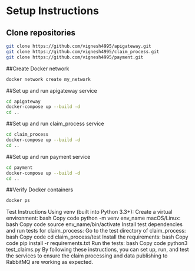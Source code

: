# Setup Instructions

## Clone repositories
```bash
git clone https://github.com/vignesh4995/apigateway.git
git clone https://github.com/vignesh4995/claim_process.git
git clone https://github.com/vignesh4995/payment.git
```

##Create Docker network
```bash
docker network create my_network
```

##Set up and run apigateway service
```bash
cd apigateway
docker-compose up --build -d
cd ..
```

##Set up and run claim_process service
```bash
cd claim_process
docker-compose up --build -d
cd ..
```

##Set up and run payment service
```bash
cd payment
docker-compose up --build -d
cd ..
```

##Verify Docker containers
```bash
docker ps
```

Test Instructions
Using venv (built into Python 3.3+):
Create a virtual environment:
bash
Copy code
python -m venv env_name
macOS/Linux:
bash
Copy code
source env_name/bin/activate
Install test dependencies and run tests for claim_process:
Go to the test directory of claim_process:
bash
Copy code
cd claim_process/test
Install the requirements:
bash
Copy code
pip install -r requirements.txt
Run the tests:
bash
Copy code
python3 test_claims.py
By following these instructions, you can set up, run, and test the services to ensure the claim processing and data publishing to RabbitMQ are working as expected.


